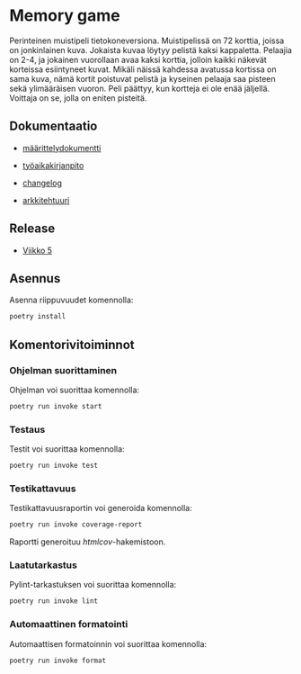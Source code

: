 # Memory game

Perinteinen muistipeli tietokoneversiona. Muistipelissä on 72 korttia, joissa on jonkinlainen kuva. Jokaista kuvaa löytyy pelistä kaksi kappaletta. Pelaajia on 2-4, ja jokainen vuorollaan avaa kaksi korttia, jolloin kaikki näkevät korteissa esiintyneet kuvat. Mikäli näissä kahdessa avatussa kortissa on sama kuva, nämä kortit poistuvat pelistä ja kyseinen pelaaja saa pisteen sekä ylimääräisen vuoron. Peli päättyy, kun kortteja ei ole enää jäljellä. Voittaja on se, jolla on eniten pisteitä.

## Dokumentaatio

- [määrittelydokumentti](https://github.com/minttugomez/ot-harjoitustyo/tree/master/memory-game/dokumentaatio/maarittelydokumentti.md)

- [työaikakirjanpito](https://github.com/minttugomez/ot-harjoitustyo/tree/master/memory-game/dokumentaatio/tyoaikakirjanpito.md)

- [changelog](https://github.com/minttugomez/ot-harjoitustyo/tree/master/memory-game/dokumentaatio/changelog.md)

- [arkkitehtuuri](https://github.com/minttugomez/ot-harjoitustyo/tree/master/memory-game/dokumentaatio/arkkitehtuuri.md)

## Release

- [Viikko 5](https://github.com/minttugomez/ot-harjoitustyo/releases/tag/viikko5)

## Asennus

Asenna riippuvuudet komennolla:

```bash
poetry install
```

## Komentorivitoiminnot

### Ohjelman suorittaminen

Ohjelman voi suorittaa komennolla:

```bash
poetry run invoke start
```

### Testaus

Testit voi suorittaa komennolla:

```bash
poetry run invoke test
```

### Testikattavuus

Testikattavuusraportin voi generoida komennolla:

```bash
poetry run invoke coverage-report
```

Raportti generoituu _htmlcov_-hakemistoon.

### Laatutarkastus

Pylint-tarkastuksen voi suorittaa komennolla:

```bash
poetry run invoke lint
```

### Automaattinen formatointi

Automaattisen formatoinnin voi suorittaa komennolla:

```bash
poetry run invoke format
```

